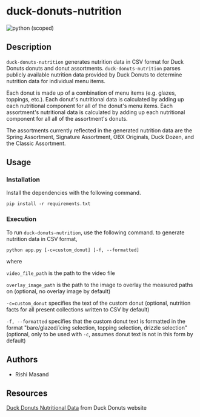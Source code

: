 # duck-donuts-nutrition

![python (scoped)](https://img.shields.io/badge/python-%3E%3D3.7.6-brightgreen.svg)

## Description
`duck-donuts-nutrition` generates nutrition data in CSV format for Duck Donuts donuts and donut assortments. `duck-donuts-nutrition` parses publicly available nutrition data provided by Duck Donuts to determine nutrition data for individual menu items.

Each donut is made up of a combination of menu items (e.g. glazes, toppings, etc.). Each donut's nutritional data is calculated by adding up each nutritional component for all of the donut's menu items. Each assortment's nutritional data is calculated by adding up each nutritional component for all all of the assortment's donuts.

The assortments currently reflected in the generated nutrition data are the Spring Assortment, Signature Assortment, OBX Originals, Duck Dozen, and the Classic Assortment.

## Usage

### Installation

Install the dependencies with the following command.

`pip install -r requirements.txt`

### Execution

To run `duck-donuts-nutrition`, use the following command. to generate nutrition data in CSV format,

`python app.py [-c=custom_donut] [-f, --formatted]`

where

`video_file_path` is the path to the video file

`overlay_image_path` is the path to the image to overlay the measured paths on (optional, no overlay image by default)

`-c=custom_donut` specifies the text of the custom donut (optional, nutrition facts for all present collections written to CSV by default)

`-f, --formatted` specifies that the custom donut text is formatted in the format "bare/glazed/icing selection, topping selection, drizzle selection" (optional, only to be used with `-c`, assumes donut text is not in this form by default)

## Authors

* Rishi Masand

## Resources

[Duck Donuts Nutritional Data](https://www.duckdonuts.com/wp-content/uploads/2019/12/Duck-Donuts-Nutrition-Data.pdf?x80093) from Duck Donuts website
